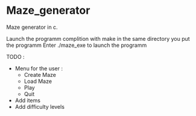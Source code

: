 # Maze_generator
Maze generator in c. 

Launch the programm complition with make in the same directory you put the programm
Enter ./maze_exe to launch the programm

TODO : 
- Menu for the user :
	- Create Maze
	- Load Maze
	- Play
	- Quit
- Add items 
- Add difficulty levels
